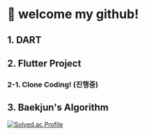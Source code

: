 # 🐥 welcome my github!

## 1. DART
## 2. Flutter Project
### 2-1. Clone Coding! (진행중)
## 3. Baekjun's Algorithm 
[![Solved.ac Profile](http://mazassumnida.wtf/api/v2/generate_badge?boj=maasii1)](https://solved.ac/maasii1/)
